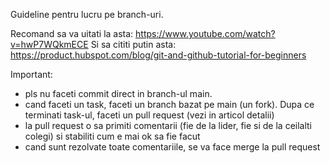 Guideline pentru lucru pe branch-uri.

Recomand sa va uitati la asta: https://www.youtube.com/watch?v=hwP7WQkmECE
Si sa cititi putin asta: https://product.hubspot.com/blog/git-and-github-tutorial-for-beginners

Important:
  - pls nu faceti commit direct in branch-ul main.
  - cand faceti un task, faceti un branch bazat pe main (un fork). Dupa ce terminati task-ul, faceti un pull request (vezi in articol detalii)
  - la pull request o sa primiti comentarii (fie de la lider, fie si de la ceilalti colegi) si stabiliti cum e mai ok sa fie facut
  - cand sunt rezolvate toate comentariile, se va face merge la pull request
